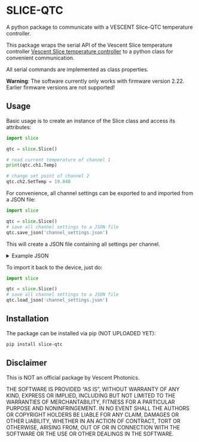 # SLICE-QTC

A python package to communicate with a VESCENT Slice-QTC temperature controller.

This package wraps the serial API of the Vescent Slice temperature
controller [Vescent Slice temperature controller](https://vescent.com/de/slice-qtc-four-channel-temperature-controller.html)
to a python class for convenient communication.

All serial commands are implemented as class properties.

**Warning**: The software currently only works with firmware version 2.22. Earlier firmware versions are not supported!

## Usage

Basic usage is to create an instance of the Slice class and access its attributes:

```python
import slice

qtc = slice.Slice()

# read current temperature of channel 1
print(qtc.ch1.Temp)

# change set point of channel 2 
qtc.ch2.SetTemp = 19.040
```

For convenience, all channel settings can be exported to and imported from a JSON file:

```python
import slice

qtc = slice.Slice()
# save all channel settings to a JSON file
qtc.save_json('channel_settings.json')
```

This will create a JSON file containing all settings per channel.
<details>
<summary>Example JSON</summary>

```json
{
  "ch1": {
    "Beta": 3450.0,
    "Bipolar": 0,
    "Control": 0,
    "Current": 0.0,
    "Deriv": 0.0,
    "DerivEn": 0,
    "Integ": 20.0,
    "IntegEn": 1,
    "MaxCurr": 1.0,
    "MaxPwr": 4.0,
    "PGain": 5.0,
    "PGainEn": 1,
    "RefRes": 10000.0,
    "RefTemp": 25.0,
    "Slew": 0.0,
    "SlewEn": 0,
    "TCoefA": 0.000684,
    "TCoefB": 0.00029,
    "TCoefC": 0.0,
    "TempMax": 50.0,
    "TempMin": -5.0,
    "TempSet": 25.0
  },
  "ch2": {
    "Beta": 3450.0,
    "Bipolar": 0,
    "Control": 0,
    "Current": 0.0,
    "Deriv": 0.0,
    "DerivEn": 0,
    "Integ": 20.0,
    "IntegEn": 1,
    "MaxCurr": 1.0,
    "MaxPwr": 4.0,
    "PGain": 5.0,
    "PGainEn": 1,
    "RefRes": 10000.0,
    "RefTemp": 25.0,
    "Slew": 0.0,
    "SlewEn": 0,
    "TCoefA": 0.000684,
    "TCoefB": 0.00029,
    "TCoefC": 0.0,
    "TempMax": 50.0,
    "TempMin": -5.0,
    "TempSet": 26.0
  },
  "ch3": {
    "Beta": 3450.0,
    "Bipolar": 0,
    "Control": 0,
    "Current": 0.0,
    "Deriv": 0.0,
    "DerivEn": 0,
    "Integ": 20.0,
    "IntegEn": 1,
    "MaxCurr": 1.0,
    "MaxPwr": 4.0,
    "PGain": 5.0,
    "PGainEn": 1,
    "RefRes": 10000.0,
    "RefTemp": 25.0,
    "Slew": 0.0,
    "SlewEn": 0,
    "TCoefA": 0.000684,
    "TCoefB": 0.00029,
    "TCoefC": 0.0,
    "TempMax": 50.0,
    "TempMin": -5.0,
    "TempSet": 26.0
  },
  "ch4": {
    "Beta": 3450.0,
    "Bipolar": 0,
    "Control": 0,
    "Current": 0.0,
    "Deriv": 0.0,
    "DerivEn": 0,
    "Integ": 20.0,
    "IntegEn": 1,
    "MaxCurr": 1.0,
    "MaxPwr": 4.0,
    "PGain": 5.0,
    "PGainEn": 1,
    "RefRes": 10000.0,
    "RefTemp": 25.0,
    "Slew": 0.0,
    "SlewEn": 0,
    "TCoefA": 0.000684,
    "TCoefB": 0.00029,
    "TCoefC": 0.0,
    "TempMax": 50.0,
    "TempMin": -5.0,
    "TempSet": 26.0
  }
}
```

</details>

To import it back to the device, just do:

```python
import slice

qtc = slice.Slice()
# save all channel settings to a JSON file
qtc.load_json('channel_settings.json')
```

## Installation

The package can be installed via pip (NOT UPLOADED YET):

```bash
pip install slice-qtc 
```

## Disclaimer

This is NOT an official package by Vescent Photonics.

THE SOFTWARE IS PROVIDED “AS IS”, WITHOUT WARRANTY OF ANY KIND, EXPRESS OR IMPLIED, INCLUDING BUT NOT LIMITED TO THE
WARRANTIES OF MERCHANTABILITY, FITNESS FOR A PARTICULAR PURPOSE AND NONINFRINGEMENT. IN NO EVENT SHALL THE AUTHORS OR
COPYRIGHT HOLDERS BE LIABLE FOR ANY CLAIM, DAMAGES OR OTHER LIABILITY, WHETHER IN AN ACTION OF CONTRACT, TORT OR
OTHERWISE, ARISING FROM, OUT OF OR IN CONNECTION WITH THE SOFTWARE OR THE USE OR OTHER DEALINGS IN THE SOFTWARE.